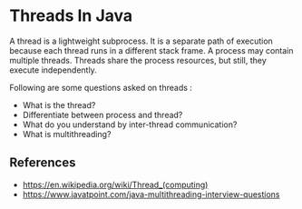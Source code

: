 # Threads In Java
A thread is a lightweight subprocess. It is a separate path of execution because each thread runs in a different stack frame. 
A process may contain multiple threads. Threads share the process resources, but still, they execute independently.

Following are some questions asked on threads :
- What is the thread?
- Differentiate between process and thread?
- What do you understand by inter-thread communication?
- What is multithreading?

## References
* <https://en.wikipedia.org/wiki/Thread_(computing)>
* <https://www.javatpoint.com/java-multithreading-interview-questions>
